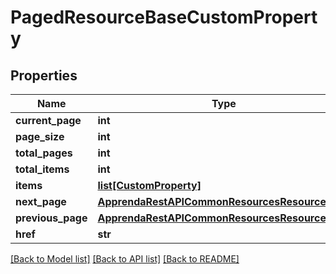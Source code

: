 # PagedResourceBaseCustomProperty

## Properties
Name | Type | Description | Notes
------------ | ------------- | ------------- | -------------
**current_page** | **int** |  | [optional] 
**page_size** | **int** |  | [optional] 
**total_pages** | **int** |  | [optional] 
**total_items** | **int** |  | [optional] 
**items** | [**list[CustomProperty]**](CustomProperty.md) |  | [optional] 
**next_page** | [**ApprendaRestAPICommonResourcesResourceBase**](ApprendaRestAPICommonResourcesResourceBase.md) |  | [optional] 
**previous_page** | [**ApprendaRestAPICommonResourcesResourceBase**](ApprendaRestAPICommonResourcesResourceBase.md) |  | [optional] 
**href** | **str** |  | [optional] 

[[Back to Model list]](../README.md#documentation-for-models) [[Back to API list]](../README.md#documentation-for-api-endpoints) [[Back to README]](../README.md)


